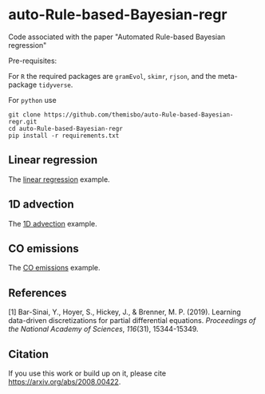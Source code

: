 # auto-Rule-based-Bayesian-regr
Code associated with the paper "Automated Rule-based Bayesian regression"

Pre-requisites:

For `R` the required packages are `gramEvol`, `skimr`, `rjson`, and the meta-package `tidyverse`.

For `python` use

```shell
git clone https://github.com/themisbo/auto-Rule-based-Bayesian-regr.git
cd auto-Rule-based-Bayesian-regr
pip install -r requirements.txt
```

## Linear regression

The [linear regression](linear-regression/) example.

## 1D advection

The [1D advection](advection-1d/) example.

## CO emissions

The [CO emissions](CO-emissions/) example.

## References

[1] Bar-Sinai, Y., Hoyer, S., Hickey, J., & Brenner, M. P. (2019). Learning data-driven discretizations for partial differential equations. _Proceedings of the National Academy of Sciences_, _116_(31), 15344-15349.


## Citation
If you use this work or build up on it, please cite https://arxiv.org/abs/2008.00422.
